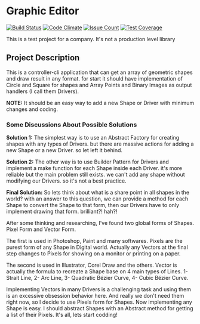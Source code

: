 # Graphic Editor
[![Build Status](https://travis-ci.org/IVIR3zaM/Grabber.svg?branch=master)](https://travis-ci.org/IVIR3zaM/Grabber) [![Code Climate](https://codeclimate.com/github/IVIR3zaM/Grabber/badges/gpa.svg)](https://codeclimate.com/github/IVIR3zaM/Grabber) [![Issue Count](https://codeclimate.com/github/IVIR3zaM/Grabber/badges/issue_count.svg)](https://codeclimate.com/github/IVIR3zaM/Grabber) [![Test Coverage](https://codeclimate.com/github/IVIR3zaM/Grabber/badges/coverage.svg)](https://codeclimate.com/github/IVIR3zaM/Grabber/coverage)

This is a test project for a company. It's not a production level library


## Project Description

This is a controller-cli application that can get an array of geometric shapes and draw result in any format. for start it should have implementation of Circle and Square for shapes and Array Points and Binary Images as output handlers (I call them Drivers).

**NOTE:** It should be an easy way to add a new Shape or Driver with minimum changes and coding.


### Some Discussions About Possible Solutions

**Solution 1:** The simplest way is to use an Abstract Factory for creating shapes with any types of Drivers. but there are massive actions for adding a new Shape or a new Driver. so let left it behind.

**Solution 2:** The other way is to use Builder Pattern for Drivers and implement a make function for each Shape inside each Driver. it's more reliable but the main problem still exists. we can't add any shape without modifying our Drivers. so it's not a best practice.

**Final Solution:** So lets think about what is a share point in all shapes in the world? with an answer to this question, we can provide a method for each Shape to convert the Shape to that form, then our Drivers have to only implement drawing that form. brilliant?! hah?!
 
After some thinking and researching, I've found two global forms of Shapes. Pixel Form and Vector Form.

The first is used in Photoshop, Paint and many softwares. Pixels are the purest form of any Shape in Digital world. Actually any Vectors at the final step changes to Pixels for showing on a monitor or printing on a paper.
 
The second is used in Illustrator, Corel Draw and the others. Vector is actually the formula to recreate a Shape base on 4 main types of Lines. 1- Strait Line, 2- Arc Line, 3- Quadratic Bézier Curve, 4- Cubic Bézier Curve. 

Implementing Vectors in many Drivers is a challenging task and using them is an excessive obsession behavior here. And really we don't need them right now, so I decide to use Pixels form for Shapes. Now implementing any Shape is easy. I should abstract Shapes with an Abstract method for getting a list of their Pixels. It's all, lets start codding!
